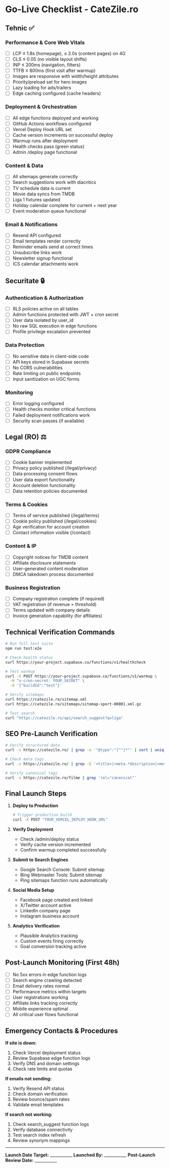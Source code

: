 # Go-Live Checklist - CateZile.ro

## Tehnic ✅

### Performance & Core Web Vitals
- [ ] LCP ≤ 1.8s (homepage), ≤ 2.0s (content pages) on 4G
- [ ] CLS ≤ 0.05 (no visible layout shifts)
- [ ] INP ≤ 200ms (navigation, filters)
- [ ] TTFB ≤ 800ms (first visit after warmup)
- [ ] Images are responsive with width/height attributes
- [ ] Priority/preload set for hero images
- [ ] Lazy loading for ads/trailers
- [ ] Edge caching configured (cache headers)

### Deployment & Orchestration
- [ ] All edge functions deployed and working
- [ ] GitHub Actions workflows configured
- [ ] Vercel Deploy Hook URL set
- [ ] Cache version increments on successful deploy
- [ ] Warmup runs after deployment
- [ ] Health checks pass (green status)
- [ ] Admin /deploy page functional

### Content & Data
- [ ] All sitemaps generate correctly
- [ ] Search suggestions work with diacritics
- [ ] TV schedule data is current
- [ ] Movie data syncs from TMDB
- [ ] Liga 1 fixtures updated
- [ ] Holiday calendar complete for current + next year
- [ ] Event moderation queue functional

### Email & Notifications
- [ ] Resend API configured
- [ ] Email templates render correctly
- [ ] Reminder emails send at correct times
- [ ] Unsubscribe links work
- [ ] Newsletter signup functional
- [ ] ICS calendar attachments work

## Securitate 🔒

### Authentication & Authorization
- [ ] RLS policies active on all tables
- [ ] Admin functions protected with JWT + cron secret
- [ ] User data isolated by user_id
- [ ] No raw SQL execution in edge functions
- [ ] Profile privilege escalation prevented

### Data Protection
- [ ] No sensitive data in client-side code
- [ ] API keys stored in Supabase secrets
- [ ] No CORS vulnerabilities
- [ ] Rate limiting on public endpoints
- [ ] Input sanitization on UGC forms

### Monitoring
- [ ] Error logging configured
- [ ] Health checks monitor critical functions
- [ ] Failed deployment notifications work
- [ ] Security scan passes (if available)

## Legal (RO) ⚖️

### GDPR Compliance
- [ ] Cookie banner implemented
- [ ] Privacy policy published (/legal/privacy)
- [ ] Data processing consent flows
- [ ] User data export functionality
- [ ] Account deletion functionality
- [ ] Data retention policies documented

### Terms & Cookies
- [ ] Terms of service published (/legal/terms)
- [ ] Cookie policy published (/legal/cookies)
- [ ] Age verification for account creation
- [ ] Contact information visible (/contact)

### Content & IP
- [ ] Copyright notices for TMDB content
- [ ] Affiliate disclosure statements
- [ ] User-generated content moderation
- [ ] DMCA takedown process documented

### Business Registration
- [ ] Company registration complete (if required)
- [ ] VAT registration (if revenue > threshold)
- [ ] Terms updated with company details
- [ ] Invoice generation capability (for affiliates)

## Technical Verification Commands

```bash
# Run full test suite
npm run test:e2e

# Check health status
curl https://your-project.supabase.co/functions/v1/healthcheck

# Test warmup
curl -X POST https://your-project.supabase.co/functions/v1/warmup \
  -H "x-cron-secret: YOUR_SECRET" \
  -d '{"buildId":"test"}'

# Verify sitemaps
curl https://catezile.ro/sitemap.xml
curl https://catezile.ro/sitemaps/sitemap-sport-00001.xml.gz

# Test search
curl "https://catezile.ro/api/search_suggest?q=liga"
```

## SEO Pre-Launch Verification

```bash
# Verify structured data
curl -s https://catezile.ro/ | grep -o '"@type":"[^"]*"' | sort | uniq

# Check meta tags
curl -s https://catezile.ro/ | grep -E '<title>|<meta.*description|<meta.*og:'

# Verify canonical tags
curl -s https://catezile.ro/filme | grep 'rel="canonical"'
```

## Final Launch Steps

1. **Deploy to Production**
   ```bash
   # Trigger production build
   curl -X POST "YOUR_VERCEL_DEPLOY_HOOK_URL"
   ```

2. **Verify Deployment**
   - Check /admin/deploy status
   - Verify cache version incremented
   - Confirm warmup completed successfully

3. **Submit to Search Engines**
   - Google Search Console: Submit sitemap
   - Bing Webmaster Tools: Submit sitemap
   - Ping sitemaps function runs automatically

4. **Social Media Setup**
   - Facebook page created and linked
   - X/Twitter account active
   - LinkedIn company page
   - Instagram business account

5. **Analytics Verification**
   - Plausible Analytics tracking
   - Custom events firing correctly
   - Goal conversion tracking active

## Post-Launch Monitoring (First 48h)

- [ ] No 5xx errors in edge function logs
- [ ] Search engine crawling detected
- [ ] Email delivery rates normal
- [ ] Performance metrics within targets
- [ ] User registrations working
- [ ] Affiliate links tracking correctly
- [ ] Mobile experience optimal
- [ ] All critical user flows functional

## Emergency Contacts & Procedures

**If site is down:**
1. Check Vercel deployment status
2. Review Supabase edge function logs
3. Verify DNS and domain settings
4. Check rate limits and quotas

**If emails not sending:**
1. Verify Resend API status
2. Check domain verification
3. Review bounce/spam rates
4. Validate email templates

**If search not working:**
1. Check search_suggest function logs
2. Verify database connectivity
3. Test search index refresh
4. Review synonym mappings

---

**Launch Date Target:** ___________
**Launched By:** ___________
**Post-Launch Review Date:** ___________